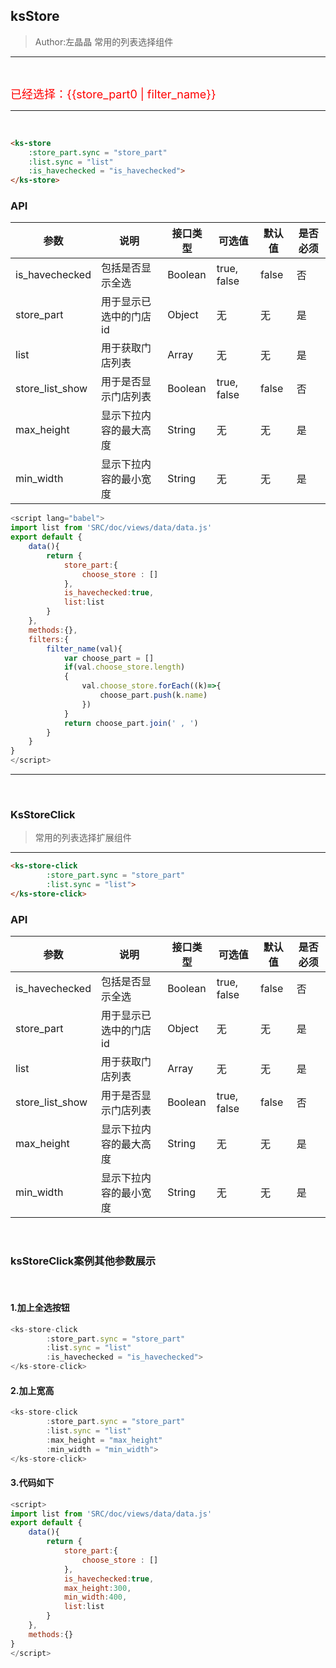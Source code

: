 ## ksStore

> Author:左晶晶
> 常用的列表选择组件

---

<ks-store
    :store_part.sync = "store_part0"
    :list.sync = "list"
    :is_havechecked = "is_havechecked">
</ks-store>

<br/>

<span style="color:red;font-size:18px">已经选择：{{store_part0 | filter_name}}</span>

-----

<br/>


```html
<ks-store
    :store_part.sync = "store_part"
    :list.sync = "list"
    :is_havechecked = "is_havechecked">
</ks-store>
```
### API
| 参数 | 说明 | 接口类型  | 可选值 | 默认值 | 是否必须 |
|------|-------|----------|---------|-------|--------|
| is_havechecked | 包括是否显示全选  | Boolean | true, false | false  | 否 |
| store_part | 用于显示已选中的门店id  | Object | 无 | 无 |是 |
| list | 用于获取门店列表  | Array | 无 | 无 |是 |
| store_list_show | 用于是否显示门店列表 | Boolean | true, false | false | 否 |
| max_height | 显示下拉内容的最大高度  | String | 无 | 无 |是 |
| min_width | 显示下拉内容的最小宽度  | String | 无 | 无 |是 |


```javascript
<script lang="babel">
import list from 'SRC/doc/views/data/data.js'
export default {
    data(){
        return {  
            store_part:{
                choose_store : []
            },
            is_havechecked:true,
            list:list
        }  
    },
    methods:{},
    filters:{
        filter_name(val){
            var choose_part = []
            if(val.choose_store.length)
            {
                val.choose_store.forEach((k)=>{
                    choose_part.push(k.name)
                })
            }
            return choose_part.join(' , ')
        }
    }
}
</script>
```


------

<br/>

### KsStoreClick
> 常用的列表选择扩展组件

-----

<ks-store-click
        :store_part.sync = "store_part1"
        :list.sync = "list">
</ks-store-click>

```html
<ks-store-click
        :store_part.sync = "store_part"
        :list.sync = "list">
</ks-store-click>
```
### API
| 参数 | 说明 | 接口类型  | 可选值 | 默认值 | 是否必须 |
|------|-------|----------|---------|-------|--------|
| is_havechecked | 包括是否显示全选  | Boolean | true, false | false  | 否 |
| store_part | 用于显示已选中的门店id  | Object | 无 | 无 |是 |
| list | 用于获取门店列表  | Array | 无 | 无 |是 |
| store_list_show | 用于是否显示门店列表 | Boolean | true, false | false | 否 |
| max_height | 显示下拉内容的最大高度  | String | 无 | 无 |是 |
| min_width | 显示下拉内容的最小宽度  | String | 无 | 无 |是 |

<br/>

### ksStoreClick案例其他参数展示

<br/>

#### 1.加上全选按钮
<div>
<ks-store-click
        :store_part.sync = "store_part2"
        :list.sync = "list"
        :is_havechecked = "is_havechecked">
</ks-store-click>
</div>

```javascript
<ks-store-click
        :store_part.sync = "store_part"
        :list.sync = "list"
        :is_havechecked = "is_havechecked">
</ks-store-click>
```

#### 2.加上宽高
<div>
<ks-store-click
        :store_part.sync = "store_part3"
        :list.sync = "list"
        :max_height = "max_height"
        :min_width = "min_width">
</ks-store-click>
</div>

```javascript
<ks-store-click
        :store_part.sync = "store_part"
        :list.sync = "list"
        :max_height = "max_height"
        :min_width = "min_width">
</ks-store-click>
```

#### 3.代码如下

```javascript
<script>
import list from 'SRC/doc/views/data/data.js'
export default {
    data(){
        return {  
            store_part:{
                choose_store : []
            },
            is_havechecked:true,
            max_height:300,
            min_width:400,
            list:list
        }  
    },
    methods:{}
}
</script>
```
<script>
import list from 'SRC/doc/views/data/data.js'
export default {
    data(){
        return {  
            store_part1:{
                choose_store : []
            },
            store_part2:{
                choose_store : []
            },
            store_part3:{
                choose_store : []
            },
            store_part0:{
                choose_store : []
            },
            is_havechecked:true,
            max_height:300,
            min_width:400,
            list:list
        }  
    },
    filters:{
        filter_name(val){
            var choose_part = []
            if(val.choose_store.length)
            {
                val.choose_store.forEach((k)=>{
                    choose_part.push(k.name)
                })
            }
            return choose_part.join(' , ')
        }
    },
    methods:{},
    ready(){
    }
}
</script>

